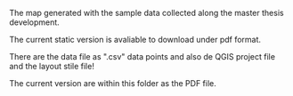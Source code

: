 The map generated with the sample data collected along the master thesis development.

The current static version is avaliable to download under pdf format.

There are the data file as ".csv" data points and also de QGIS project file and the layout stile file!

The current version are within this folder as the PDF file.